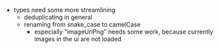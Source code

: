 - types need some more streamlining
    - deduplicating in general
    - renaming from snake_case to camelCase
        - especially "imageUriPng" needs some work, because currently images in the ui are not loaded